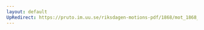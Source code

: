 ```yaml
---
layout: default
UpRedirect: https://pruto.im.uu.se/riksdagen-motions-pdf/1868/mot_1868__fk__40/mot_1868__fk__40-001.pdf
---
```

